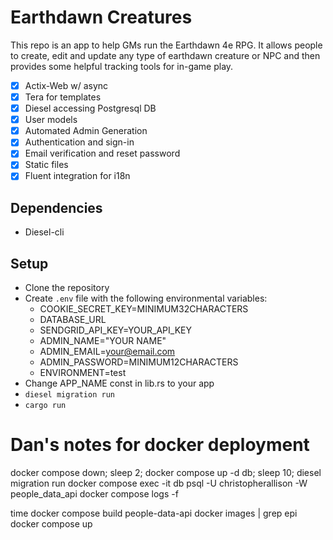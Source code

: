 # Earthdawn Creatures

This repo is an app to help GMs run the Earthdawn 4e RPG. It allows people to create, edit and update any type of earthdawn creature or NPC and then provides some helpful tracking tools for in-game play.

- [x] Actix-Web w/ async
- [x] Tera for templates
- [x] Diesel accessing Postgresql DB
- [x] User models
- [x] Automated Admin Generation
- [x] Authentication and sign-in
- [x] Email verification and reset password
- [x] Static files
- [x] Fluent integration for i18n

## Dependencies
* Diesel-cli

## Setup
* Clone the repository
* Create `.env` file with the following environmental variables:
    * COOKIE_SECRET_KEY=MINIMUM32CHARACTERS
    * DATABASE_URL
    * SENDGRID_API_KEY=YOUR_API_KEY
    * ADMIN_NAME="YOUR NAME"
    * ADMIN_EMAIL=your@email.com
    * ADMIN_PASSWORD=MINIMUM12CHARACTERS
    * ENVIRONMENT=test
* Change APP_NAME const in lib.rs to your app
* `diesel migration run`
* `cargo run`

# Dan's notes for docker deployment

docker compose down; sleep 2; docker compose up -d db; sleep 10; diesel migration run
docker compose exec -it db psql -U christopherallison -W people_data_api
docker compose logs -f

time docker compose build people-data-api
docker images | grep epi
docker compose up
